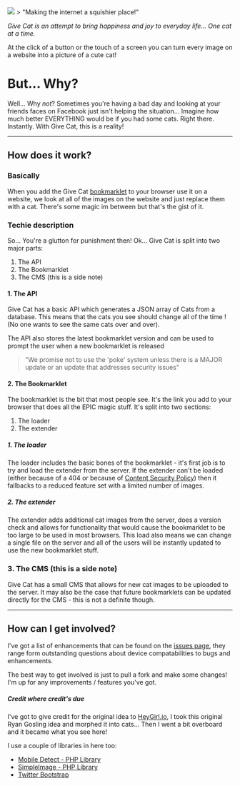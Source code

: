 <img src="http://give.cat/assets/img/gc-git-logo.png">
> "Making the internet a squishier place!"

<i>Give Cat is an attempt to bring happiness and joy to everyday life... One cat at a time.</i>

At the click of a button or the touch of a screen you can turn every image on a website into a picture of a cute cat!

# But... Why?
Well... Why <i>not</i>? Sometimes you're having a bad day and looking at your friends faces on Facebook just isn't helping the situation... Imagine how much better EVERYTHING would be if you had some cats. Right there. Instantly. With Give Cat, this is a reality!

-------------

## How does it work?
### Basically
When you add the Give Cat <a href="http://en.wikipedia.org/wiki/Bookmarklet" target="_blank">bookmarklet</a> to your browser use it on a website, we look at all of the images on the website and just replace them with a cat. There's some magic im between but that's the gist of it.

### Techie description
So... You're a glutton for punishment then! Ok... Give Cat is split into two major parts:

1. The API
2. The Bookmarklet
3. The CMS (this is a side note)

#### 1. The API
Give Cat has a basic API which generates a JSON array of Cats from a database. This means that the cats you see should change all of the time ! (No one wants to see the same cats over and over).

The API also stores the latest bookmarklet version and can be used to prompt the user when a new bookmarklet is released
> "We promise not to use the 'poke' system unless there is a MAJOR update or an update that addresses security issues"

#### 2. The Bookmarklet
The bookmarklet is the bit that most people see. It's the link you add to your browser that does all the EPIC magic stuff. It's split into two sections:

1. The loader
2. The extender

##### 1. The loader
The loader includes the basic bones of the bookmarklet - it's first job is to try and load the extender from the server. If the extender can't be loaded (either because of a 404 or because of <a href="http://en.wikipedia.org/wiki/Content_Security_Policy">Content Security Policy</a>) then it fallbacks to a reduced feature set with a limited number of images.

##### 2. The extender
The extender adds additional cat images from the server, does a version check and allows for functionality that would cause the bookmarklet to be too large to be used in most browsers. This load also means we can change a single file on the server and all of the users will be instantly updated to use the new bookmarklet stuff.

### 3. The CMS (this is a side note)
Give Cat has a small CMS that allows for new cat images to be uploaded to the server. It may also be the case that future bookmarklets can be updated directly for the CMS - this is not a definite though.

-------------

## How can I get involved?
I've got a list of enhancements that can be found on the <a href="http://github.com/mattrayner/Give.Cat/issues/">issues page</a>, they range form outstanding questions about device compatabilities to bugs and enhancements.

The best way to get involved is just to pull a fork and make some changes! I'm up for any improvements / features you've got.

##### Credit where credit's due
I've got to give credit for the original idea to <a href="http://heygirl.io">HeyGirl.io</a>, I took this original Ryan Gosling idea and morphed it into cats... Then I went a bit overboard and it became what you see here!

I use a couple of libraries in here too:
* <a href="https://github.com/serbanghita/Mobile-Detect/">Mobile Detect - PHP Library</a>
* <a href="https://gist.github.com/miguelxt/908143">SimpleImage - PHP Library</a>
* <a href="http://getbootstrap.com/">Twitter Bootstrap</a>